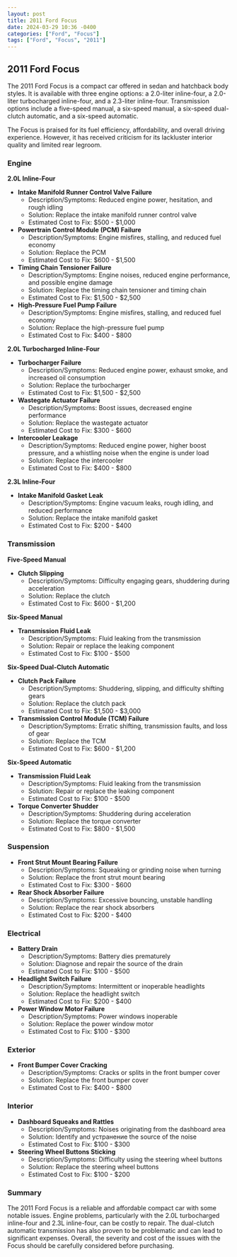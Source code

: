 ```yaml
---
layout: post
title: 2011 Ford Focus
date: 2024-03-29 10:36 -0400
categories: ["Ford", "Focus"]
tags: ["Ford", "Focus", "2011"]
---
```

## 2011 Ford Focus

The 2011 Ford Focus is a compact car offered in sedan and hatchback body styles. It is available with three engine options: a 2.0-liter inline-four, a 2.0-liter turbocharged inline-four, and a 2.3-liter inline-four. Transmission options include a five-speed manual, a six-speed manual, a six-speed dual-clutch automatic, and a six-speed automatic.

The Focus is praised for its fuel efficiency, affordability, and overall driving experience. However, it has received criticism for its lackluster interior quality and limited rear legroom.

### Engine

**2.0L Inline-Four**

* **Intake Manifold Runner Control Valve Failure**
    * Description/Symptoms: Reduced engine power, hesitation, and rough idling
    * Solution: Replace the intake manifold runner control valve
    * Estimated Cost to Fix: $500 - $1,000
* **Powertrain Control Module (PCM) Failure**
    * Description/Symptoms: Engine misfires, stalling, and reduced fuel economy
    * Solution: Replace the PCM
    * Estimated Cost to Fix: $600 - $1,500
* **Timing Chain Tensioner Failure**
    * Description/Symptoms: Engine noises, reduced engine performance, and possible engine damage
    * Solution: Replace the timing chain tensioner and timing chain
    * Estimated Cost to Fix: $1,500 - $2,500
* **High-Pressure Fuel Pump Failure**
    * Description/Symptoms: Engine misfires, stalling, and reduced fuel economy
    * Solution: Replace the high-pressure fuel pump
    * Estimated Cost to Fix: $400 - $800

**2.0L Turbocharged Inline-Four**

* **Turbocharger Failure**
    * Description/Symptoms: Reduced engine power, exhaust smoke, and increased oil consumption
    * Solution: Replace the turbocharger
    * Estimated Cost to Fix: $1,500 - $2,500
* **Wastegate Actuator Failure**
    * Description/Symptoms: Boost issues, decreased engine performance
    * Solution: Replace the wastegate actuator
    * Estimated Cost to Fix: $300 - $600
* **Intercooler Leakage**
    * Description/Symptoms: Reduced engine power, higher boost pressure, and a whistling noise when the engine is under load
    * Solution: Replace the intercooler
    * Estimated Cost to Fix: $400 - $800

**2.3L Inline-Four**

* **Intake Manifold Gasket Leak**
    * Description/Symptoms: Engine vacuum leaks, rough idling, and reduced performance
    * Solution: Replace the intake manifold gasket
    * Estimated Cost to Fix: $200 - $400

### Transmission

**Five-Speed Manual**

* **Clutch Slipping**
    * Description/Symptoms: Difficulty engaging gears, shuddering during acceleration
    * Solution: Replace the clutch
    * Estimated Cost to Fix: $600 - $1,200

**Six-Speed Manual**

* **Transmission Fluid Leak**
    * Description/Symptoms: Fluid leaking from the transmission
    * Solution: Repair or replace the leaking component
    * Estimated Cost to Fix: $100 - $500

**Six-Speed Dual-Clutch Automatic**

* **Clutch Pack Failure**
    * Description/Symptoms: Shuddering, slipping, and difficulty shifting gears
    * Solution: Replace the clutch pack
    * Estimated Cost to Fix: $1,500 - $3,000
* **Transmission Control Module (TCM) Failure**
    * Description/Symptoms: Erratic shifting, transmission faults, and loss of gear
    * Solution: Replace the TCM
    * Estimated Cost to Fix: $600 - $1,200

**Six-Speed Automatic**

* **Transmission Fluid Leak**
    * Description/Symptoms: Fluid leaking from the transmission
    * Solution: Repair or replace the leaking component
    * Estimated Cost to Fix: $100 - $500
* **Torque Converter Shudder**
    * Description/Symptoms: Shuddering during acceleration
    * Solution: Replace the torque converter
    * Estimated Cost to Fix: $800 - $1,500

### Suspension

* **Front Strut Mount Bearing Failure**
    * Description/Symptoms: Squeaking or grinding noise when turning
    * Solution: Replace the front strut mount bearing
    * Estimated Cost to Fix: $300 - $600
* **Rear Shock Absorber Failure**
    * Description/Symptoms: Excessive bouncing, unstable handling
    * Solution: Replace the rear shock absorbers
    * Estimated Cost to Fix: $200 - $400

### Electrical

* **Battery Drain**
    * Description/Symptoms: Battery dies prematurely
    * Solution: Diagnose and repair the source of the drain
    * Estimated Cost to Fix: $100 - $500
* **Headlight Switch Failure**
    * Description/Symptoms: Intermittent or inoperable headlights
    * Solution: Replace the headlight switch
    * Estimated Cost to Fix: $200 - $400
* **Power Window Motor Failure**
    * Description/Symptoms: Power windows inoperable
    * Solution: Replace the power window motor
    * Estimated Cost to Fix: $100 - $300

### Exterior

* **Front Bumper Cover Cracking**
    * Description/Symptoms: Cracks or splits in the front bumper cover
    * Solution: Replace the front bumper cover
    * Estimated Cost to Fix: $400 - $800

### Interior

* **Dashboard Squeaks and Rattles**
    * Description/Symptoms: Noises originating from the dashboard area
    * Solution: Identify and устранение the source of the noise
    * Estimated Cost to Fix: $100 - $300
* **Steering Wheel Buttons Sticking**
    * Description/Symptoms: Difficulty using the steering wheel buttons
    * Solution: Replace the steering wheel buttons
    * Estimated Cost to Fix: $100 - $200

### Summary

The 2011 Ford Focus is a reliable and affordable compact car with some notable issues. Engine problems, particularly with the 2.0L turbocharged inline-four and 2.3L inline-four, can be costly to repair. The dual-clutch automatic transmission has also proven to be problematic and can lead to significant expenses. Overall, the severity and cost of the issues with the Focus should be carefully considered before purchasing.
